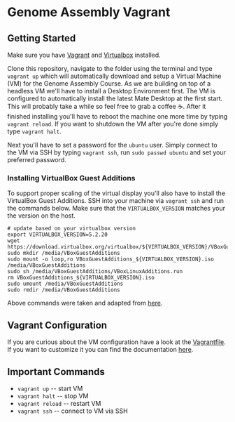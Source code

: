 # Genome Assembly Vagrant

## Getting Started
Make sure you have [Vagrant](https://www.vagrantup.com/) and [Virtualbox](https://www.virtualbox.org/) installed.

Clone this repository, navigate to the folder using the terminal and type `vagrant up` which will automatically download and setup a Virtual Machine (VM) for the Genome Assembly Course. As we are building on top of a headless VM we'll have to install a Desktop Environment first. The VM is configured to automatically install the latest Mate Desktop at the first start. This will probably take a while so feel free to grab a coffee ☕️. After it finished installing you'll have to reboot the machine one more time by typing `vagrant reload`. If you want to shutdown the VM after you're done simply type `vagrant halt`.

Next you'll have to set a password for the `ubuntu` user. Simply connect to the VM via SSH by typing `vagrant ssh`, run `sudo passwd ubuntu` and set your preferred password.

### Installing VirtualBox Guest Additions 
To support proper scaling of the virtual display you'll also have to install the VirtualBox Guest Additions. SSH into your machine via `vagrant ssh` and run the commands below. Make sure that the `VIRTUALBOX_VERSION` matches your the version on the host.

```
# update based on your virtualbox version
export VIRTUALBOX_VERSION=5.2.20
wget https://download.virtualbox.org/virtualbox/${VIRTUALBOX_VERSION}/VBoxGuestAdditions_${VIRTUALBOX_VERSION}.iso
sudo mkdir /media/VBoxGuestAdditions
sudo mount -o loop,ro VBoxGuestAdditions_${VIRTUALBOX_VERSION}.iso /media/VBoxGuestAdditions
sudo sh /media/VBoxGuestAdditions/VBoxLinuxAdditions.run 
rm VBoxGuestAdditions_${VIRTUALBOX_VERSION}.iso
sudo umount /media/VBoxGuestAdditions
sudo rmdir /media/VBoxGuestAdditions
```

Above commands were taken and adapted from [here](https://www.vagrantup.com/docs/virtualbox/boxes.html#to-install-via-the-command-line-).


## Vagrant Configuration
If you are curious about the VM configuration have a look at the [Vagrantfile](./Vagrantfile). If you want to customize it you can find the documentation [here](https://www.vagrantup.com/docs/vagrantfile/).

## Important Commands 
- `vagrant up` -- start VM
- `vagrant halt` -- stop VM
- `vagrant reload` -- restart VM
- `vagrant ssh` -- connect to VM via SSH
